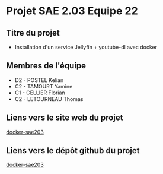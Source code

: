 # Projet SAE 2.03 Equipe 22

## Titre du projet

- Installation d'un service Jellyfin + youtube-dl avec docker

## Membres de l'équipe

- D2 - POSTEL Kelian
- C2 - TAMOURT Yamine
- C1 - CELLIER Florian
- C2 - LETOURNEAU Thomas

## Liens vers le site web du projet

[docker-sae203](https://yaminetamourt.github.io/docker-sae203/)

## Liens vers le dépôt github du projet

[docker-sae203](https://github.com/YamineTamourt/docker-sae203)

